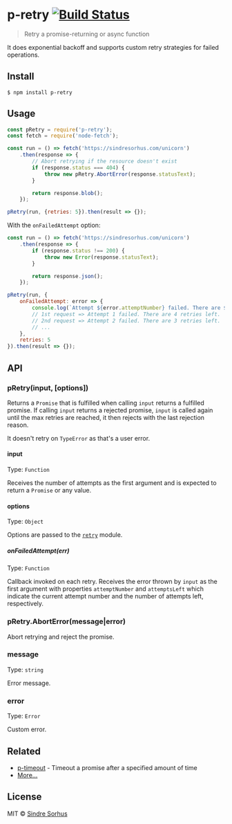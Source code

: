 # p-retry [![Build Status](https://travis-ci.org/sindresorhus/p-retry.svg?branch=master)](https://travis-ci.org/sindresorhus/p-retry)

> Retry a promise-returning or async function

It does exponential backoff and supports custom retry strategies for failed operations.


## Install

```
$ npm install p-retry
```


## Usage

```js
const pRetry = require('p-retry');
const fetch = require('node-fetch');

const run = () => fetch('https://sindresorhus.com/unicorn')
	.then(response => {
		// Abort retrying if the resource doesn't exist
		if (response.status === 404) {
			throw new pRetry.AbortError(response.statusText);
		}

		return response.blob();
	});

pRetry(run, {retries: 5}).then(result => {});
```

With the `onFailedAttempt` option:

```js
const run = () => fetch('https://sindresorhus.com/unicorn')
	.then(response => {
		if (response.status !== 200) {
			throw new Error(response.statusText);
		}

		return response.json();
	});

pRetry(run, {
	onFailedAttempt: error => {
		console.log(`Attempt ${error.attemptNumber} failed. There are ${error.attemptsLeft} attempts left.`);
		// 1st request => Attempt 1 failed. There are 4 retries left.
		// 2nd request => Attempt 2 failed. There are 3 retries left.
		// ...
	},
	retries: 5
}).then(result => {});
```


## API

### pRetry(input, [options])

Returns a `Promise` that is fulfilled when calling `input` returns a fulfilled promise. If calling `input` returns a rejected promise, `input` is called again until the max retries are reached, it then rejects with the last rejection reason.

It doesn't retry on `TypeError` as that's a user error.

#### input

Type: `Function`

Receives the number of attempts as the first argument and is expected to return a `Promise` or any value.

#### options

Type: `Object`

Options are passed to the [`retry`](https://github.com/tim-kos/node-retry#retryoperationoptions) module.

##### onFailedAttempt(err)

Type: `Function`

Callback invoked on each retry. Receives the error thrown by `input` as the first argument with properties `attemptNumber` and `attemptsLeft` which indicate the current attempt number and the number of attempts left, respectively.

### pRetry.AbortError(message|error)

Abort retrying and reject the promise.

### message

Type: `string`

Error message.

### error

Type: `Error`

Custom error.


## Related

- [p-timeout](https://github.com/sindresorhus/p-timeout) - Timeout a promise after a specified amount of time
- [More…](https://github.com/sindresorhus/promise-fun)


## License

MIT © [Sindre Sorhus](https://sindresorhus.com)
